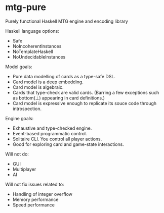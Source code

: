 # mtg-pure
Purely functional Haskell MTG engine and encoding library

Haskell language options:
- Safe
- NoIncoherentInstances
- NoTemplateHaskell
- NoUndecidableInstances 

Model goals:
- Pure data modelling of cards as a type-safe DSL.
- Card model is a deep embedding.
- Card model is algebraic.
- Cards that type-check are valid cards. (Barring a few exceptions such as bottom(⊥) appearing in card definitions.)
- Card model is expressive enough to replicate its souce code through introspection.

Engine goals:
- Exhaustive and type-checked engine.
- Event-based programmatic control.
- Solitaire CLI. You control all player actions.
- Good for exploring card and game-state interactions.

Will not do:
- GUI
- Multiplayer
- AI

Will not fix issues related to:
- Handling of integer overflow
- Memory performance
- Speed performance

